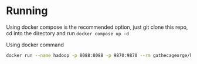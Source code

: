 # Running

Using docker compose is the recommended option, just git clone this repo, cd into the directory and run `docker compose up -d`

Using docker command

```bash
docker run --name hadoop -p 8088:8088 -p 9870:9870 --rm gathecageorge/hadoop:3.2.0
```
